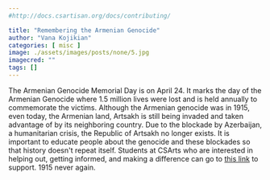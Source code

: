 ```yaml
---
#http://docs.csartisan.org/docs/contributing/

title: "Remembering the Armenian Genocide"
author: "Vana Kojikian"
categories: [ misc ]
image: ./assets/images/posts/none/5.jpg
imagecred: ""
tags: []
---
```

The Armenian Genocide Memorial Day is on April 24. It marks the day of the Armenian Genocide where 1.5 million lives were lost and is held annually to commemorate the victims. Although the Armenian genocide was in 1915, even today, the Armenian land, Artsakh is still being invaded and taken advantage of by its neighboring country. Due to the blockade by Azerbaijan, a humanitarian crisis, the Republic of Artsakh no longer exists. It is important to educate people about the genocide and these blockades so that history doesn't repeat itself. Students at CSArts who are interested in helping out, getting informed, and making a difference can go to [this link](https://anca.org/) to support. 1915 never again. 